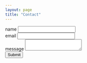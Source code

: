 ```yaml
---
layout: page
title: "Contact"
---
```


<form id="contactform">
<div>
<label for="name">name</label>
<input type="text" name="name" required/>
</div>
<div>
<label for="email">email</label>
<input type="email" name="email" required />
</div>
<div>
<label for="htmlBody">message</label>
<textarea name="htmlBody" required></textarea>
</div>
<input type="submit" />
</form>
<script type="text/javascript">
document.getElementById('contactform').onsubmit = function(evt) {
   evt.preventDefault();
   var xhr = new XMLHttpRequest();
   var url = 'https://mailgunner.bakkerlabs.nl/api/submit/hello@bakkerlabs.nl';
   xhr.open('POST', url, true);
   xhr.setRequestHeader("Content-type", "application/json");
   xhr.onreadystatechange = function () {
    if (xhr.readyState == 4 && xhr.status == 200) {
        //var json = JSON.parse(xhr.responseText);
        alert(xhr.responseText);
    }
   }
   var data = JSON.stringify({
     name: evt.target.name.value,
     email: evt.target.email.value,
     htmlBody: evt.target.htmlBody.value
   });
   xhr.send(data);
}
</script>